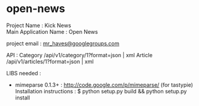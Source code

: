 open-news
=========

Project Name : Kick News  
Main Application Name : Open News

project email : mr_haves@googlegroups.com

API :
Category /api/v1/category/1?format=json | xml
Article /api/v1/articles/1?format=json | xml


LIBS needed :
- mimeparse 0.1.3+ : http://code.google.com/p/mimeparse/ (for tastypie)
Installation instructions :
$ python setup.py build && python setup.py install